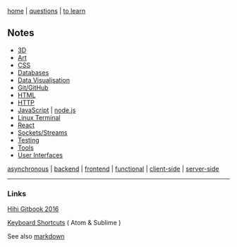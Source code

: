 [home](README.md) | [questions](questions.md) | [to learn](toLearn.md)

## Notes

* [3D](3D.md)
* [Art](art.md)
* [CSS](CSS/CSS.md)
* [Databases](databases.md)
* [Data Visualisation](dataVisualisation.md)
* [Git/GitHub](git-github.md)
* [HTML](HTML/HTML.md)
* [HTTP](HTTP.md)
* [JavaScript](javascript/notes.md) | [node.js](javascript/node.md)
* [Linux Terminal](linuxTerminal.md)
* [React](react/react.md)
* [Sockets/Streams](sockets-streams.md)
* [Testing](testing.md)
* [Tools](tools.md)
* [User Interfaces](UI.md)


[asynchronous](async.md) | [backend](backend.md) | [frontend](frontend.md) | [functional](functional.md) | [client-side](client-side.md) | [server-side](server-side.md)

---

### Links

[Hihi Gitbook 2016](https://enspiral-academy.gitbooks.io/hihi-2016/content/)

[Keyboard Shortcuts](keyboardShortcuts.md) ( Atom & Sublime )

See also [markdown](markdown.md)
